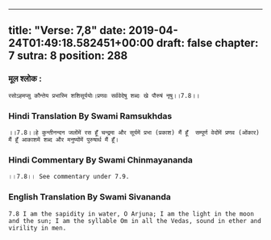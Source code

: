 
---
title: "Verse: 7,8"
date: 2019-04-24T01:49:18.582451+00:00
draft: false
chapter: 7
sutra: 8
position: 288
---
### मूल श्लोक :
```
रसोऽहमप्सु कौन्तेय प्रभास्मि शशिसूर्ययोः।प्रणवः सर्ववेदेषु शब्दः खे पौरुषं नृषु।।7.8।।

```

### Hindi Translation By Swami Ramsukhdas
```
।।7.8।।हे कुन्तीनन्दन जलोंमें रस हूँ चन्द्रमा और सूर्यमें प्रभा (प्रकाश) मैं हूँ  सम्पूर्ण वेदोंमें प्रणव (ओंकार) मैं हूँ आकाशमें शब्द और मनुष्योंमें पुरुषार्थ मैं हूँ।

```

### Hindi Commentary By Swami Chinmayananda
```
।।7.8।। See commentary under 7.9.

```

### English Translation By Swami  Sivananda
```
7.8 I am the sapidity in water, O Arjuna; I am the light in the moon and the sun; I am the syllable Om in all the Vedas, sound in ether and virility in men.

```

